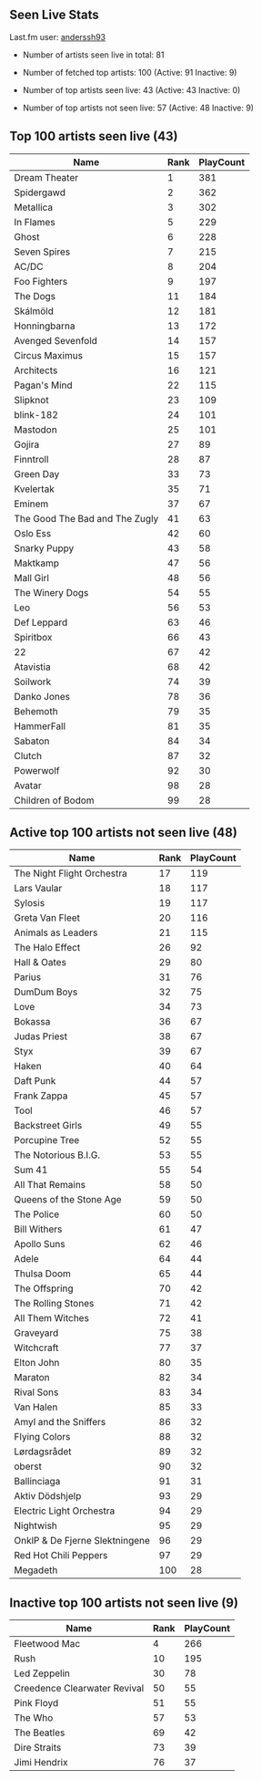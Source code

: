 ## Seen Live Stats

Last.fm user: [anderssh93](https://www.last.fm/user/anderssh93)

- Number of artists seen live in total: 81

- Number of fetched top artists: 100 (Active: 91 Inactive: 9)

- Number of top artists seen live: 43 (Active: 43 Inactive: 0)

- Number of top artists not seen live: 57 (Active: 48 Inactive: 9)

## Top 100 artists seen live (43)

Name                           | Rank | PlayCount
------------------------------ | ---- | ---------
Dream Theater                  | 1    | 381      
Spidergawd                     | 2    | 362      
Metallica                      | 3    | 302      
In Flames                      | 5    | 229      
Ghost                          | 6    | 228      
Seven Spires                   | 7    | 215      
AC/DC                          | 8    | 204      
Foo Fighters                   | 9    | 197      
The Dogs                       | 11   | 184      
Skálmöld                       | 12   | 181      
Honningbarna                   | 13   | 172      
Avenged Sevenfold              | 14   | 157      
Circus Maximus                 | 15   | 157      
Architects                     | 16   | 121      
Pagan's Mind                   | 22   | 115      
Slipknot                       | 23   | 109      
blink-182                      | 24   | 101      
Mastodon                       | 25   | 101      
Gojira                         | 27   | 89       
Finntroll                      | 28   | 87       
Green Day                      | 33   | 73       
Kvelertak                      | 35   | 71       
Eminem                         | 37   | 67       
The Good The Bad and The Zugly | 41   | 63       
Oslo Ess                       | 42   | 60       
Snarky Puppy                   | 43   | 58       
Maktkamp                       | 47   | 56       
Mall Girl                      | 48   | 56       
The Winery Dogs                | 54   | 55       
Leo                            | 56   | 53       
Def Leppard                    | 63   | 46       
Spiritbox                      | 66   | 43       
22                             | 67   | 42       
Atavistia                      | 68   | 42       
Soilwork                       | 74   | 39       
Danko Jones                    | 78   | 36       
Behemoth                       | 79   | 35       
HammerFall                     | 81   | 35       
Sabaton                        | 84   | 34       
Clutch                         | 87   | 32       
Powerwolf                      | 92   | 30       
Avatar                         | 98   | 28       
Children of Bodom              | 99   | 28       

## Active top 100 artists not seen live (48)

Name                           | Rank | PlayCount
------------------------------ | ---- | ---------
The Night Flight Orchestra     | 17   | 119      
Lars Vaular                    | 18   | 117      
Sylosis                        | 19   | 117      
Greta Van Fleet                | 20   | 116      
Animals as Leaders             | 21   | 115      
The Halo Effect                | 26   | 92       
Hall & Oates                   | 29   | 80       
Parius                         | 31   | 76       
DumDum Boys                    | 32   | 75       
Love                           | 34   | 73       
Bokassa                        | 36   | 67       
Judas Priest                   | 38   | 67       
Styx                           | 39   | 67       
Haken                          | 40   | 64       
Daft Punk                      | 44   | 57       
Frank Zappa                    | 45   | 57       
Tool                           | 46   | 57       
Backstreet Girls               | 49   | 55       
Porcupine Tree                 | 52   | 55       
The Notorious B.I.G.           | 53   | 55       
Sum 41                         | 55   | 54       
All That Remains               | 58   | 50       
Queens of the Stone Age        | 59   | 50       
The Police                     | 60   | 50       
Bill Withers                   | 61   | 47       
Apollo Suns                    | 62   | 46       
Adele                          | 64   | 44       
Thulsa Doom                    | 65   | 44       
The Offspring                  | 70   | 42       
The Rolling Stones             | 71   | 42       
All Them Witches               | 72   | 41       
Graveyard                      | 75   | 38       
Witchcraft                     | 77   | 37       
Elton John                     | 80   | 35       
Maraton                        | 82   | 34       
Rival Sons                     | 83   | 34       
Van Halen                      | 85   | 33       
Amyl and the Sniffers          | 86   | 32       
Flying Colors                  | 88   | 32       
Lørdagsrådet                   | 89   | 32       
oberst                         | 90   | 32       
Ballinciaga                    | 91   | 31       
Aktiv Dödshjelp                | 93   | 29       
Electric Light Orchestra       | 94   | 29       
Nightwish                      | 95   | 29       
OnklP & De Fjerne Slektningene | 96   | 29       
Red Hot Chili Peppers          | 97   | 29       
Megadeth                       | 100  | 28       

## Inactive top 100 artists not seen live (9)

Name                         | Rank | PlayCount
---------------------------- | ---- | ---------
Fleetwood Mac                | 4    | 266      
Rush                         | 10   | 195      
Led Zeppelin                 | 30   | 78       
Creedence Clearwater Revival | 50   | 55       
Pink Floyd                   | 51   | 55       
The Who                      | 57   | 53       
The Beatles                  | 69   | 42       
Dire Straits                 | 73   | 39       
Jimi Hendrix                 | 76   | 37       
